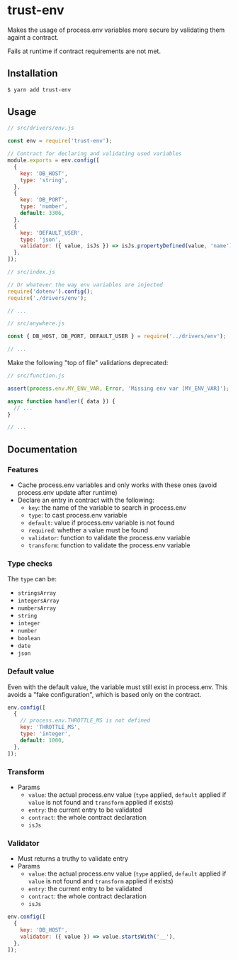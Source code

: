 # trust-env

Makes the usage of process.env variables more secure by validating them againt a contract.

Fails at runtime if contract requirements are not met.

## Installation

```bash
$ yarn add trust-env
```

## Usage

```js
// src/drivers/env.js

const env = require('trust-env');

// Contract for declaring and validating used variables
module.exports = env.config([
  {
    key: 'DB_HOST',
    type: 'string',
  },
  {
    key: 'DB_PORT',
    type: 'number',
    default: 3306,
  },
  {
    key: 'DEFAULT_USER',
    type: 'json',
    validator: ({ value, isJs }) => isJs.propertyDefined(value, 'name'),
  },
]);
```

```js
// src/index.js

// Or whatever the way env variables are injected
require('dotenv').config();
require('./drivers/env');

// ...
```

```js
// src/anywhere.js

const { DB_HOST, DB_PORT, DEFAULT_USER } = require('../drivers/env');

// ...
```

Make the following "top of file" validations deprecated:

```js
// src/function.js

assert(process.env.MY_ENV_VAR, Error, 'Missing env var [MY_ENV_VAR]');

async function handler({ data }) {
  // ...
}

// ...
```

## Documentation

### Features

* Cache process.env variables and only works with these ones (avoid process.env update after runtime)
* Declare an entry in contract with the following:
  * `key`: the name of the variable to search in process.env
  * `type`: to cast process.env variable
  * `default`: value if process.env variable is not found
  * `required`: whether a value must be found
  * `validator`: function to validate the process.env variable
  * `transform`: function to validate the process.env variable

### Type checks

The `type` can be:

* `stringsArray`
* `integersArray`
* `numbersArray`
* `string`
* `integer`
* `number`
* `boolean`
* `date`
* `json`

### Default value

Even with the default value, the variable must still exist in process.env.
This avoids a "fake configuration", which is based only on the contract.

```js
env.config([
  {
    // process.env.THROTTLE_MS is not defined
    key: 'THROTTLE_MS',
    type: 'integer',
    default: 1000,
  },
]);
```

### Transform

* Params
  * `value`: the actual process.env value (`type` applied, `default` applied if `value` is not found and `transform` applied if exists)
  * `entry`: the current entry to be validated
  * `contract`: the whole contract declaration
  * `isJs`

### Validator

* Must returns a truthy to validate entry
* Params
  * `value`: the actual process.env value (`type` applied, `default` applied if `value` is not found and `transform` applied if exists)
  * `entry`: the current entry to be validated
  * `contract`: the whole contract declaration
  * `isJs`

```js
env.config([
  {
    key: 'DB_HOST',
    validator: ({ value }) => value.startsWith('__'),
  },
]);
```
